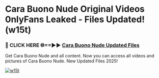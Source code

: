 # Cara Buono Nude Original Videos 0nlyFans Leaked - Files Updated! (w15t)

<h3>🔴 CLICK HERE 🌐==►► <a href="https://tinyurl.com/yrmya6cz" rel="nofollow">Cara Buono Nude Updated Files</a></h3>

Get Cara Buono Nude and all content. Now you can access all videos and pictures of Cara Buono Nude. New Updated Files 2025!

[![w15t](https://i.imgur.com/FMdXYCs.gif)](https://tinyurl.com/yrmya6cz)

